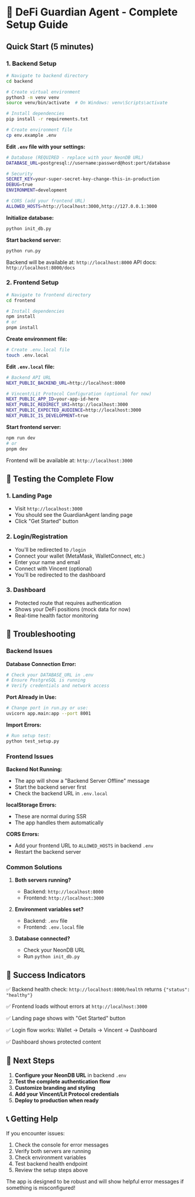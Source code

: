 # 🚀 DeFi Guardian Agent - Complete Setup Guide

## Quick Start (5 minutes)

### 1. Backend Setup

```bash
# Navigate to backend directory
cd backend

# Create virtual environment
python3 -m venv venv
source venv/bin/activate  # On Windows: venv\Scripts\activate

# Install dependencies
pip install -r requirements.txt

# Create environment file
cp env.example .env
```

**Edit `.env` file with your settings:**
```bash
# Database (REQUIRED - replace with your NeonDB URL)
DATABASE_URL=postgresql://username:password@host:port/database

# Security
SECRET_KEY=your-super-secret-key-change-this-in-production
DEBUG=true
ENVIRONMENT=development

# CORS (add your frontend URL)
ALLOWED_HOSTS=http://localhost:3000,http://127.0.0.1:3000
```

**Initialize database:**
```bash
python init_db.py
```

**Start backend server:**
```bash
python run.py
```

Backend will be available at: `http://localhost:8000`
API docs: `http://localhost:8000/docs`

### 2. Frontend Setup

```bash
# Navigate to frontend directory
cd frontend

# Install dependencies
npm install
# or
pnpm install
```

**Create environment file:**
```bash
# Create .env.local file
touch .env.local
```

**Edit `.env.local` file:**
```bash
# Backend API URL
NEXT_PUBLIC_BACKEND_URL=http://localhost:8000

# Vincent/Lit Protocol Configuration (optional for now)
NEXT_PUBLIC_APP_ID=your-app-id-here
NEXT_PUBLIC_REDIRECT_URI=http://localhost:3000
NEXT_PUBLIC_EXPECTED_AUDIENCE=http://localhost:3000
NEXT_PUBLIC_IS_DEVELOPMENT=true
```

**Start frontend server:**
```bash
npm run dev
# or
pnpm dev
```

Frontend will be available at: `http://localhost:3000`

## 🎯 Testing the Complete Flow

### 1. Landing Page
- Visit `http://localhost:3000`
- You should see the GuardianAgent landing page
- Click "Get Started" button

### 2. Login/Registration
- You'll be redirected to `/login`
- Connect your wallet (MetaMask, WalletConnect, etc.)
- Enter your name and email
- Connect with Vincent (optional)
- You'll be redirected to the dashboard

### 3. Dashboard
- Protected route that requires authentication
- Shows your DeFi positions (mock data for now)
- Real-time health factor monitoring

## 🔧 Troubleshooting

### Backend Issues

**Database Connection Error:**
```bash
# Check your DATABASE_URL in .env
# Ensure PostgreSQL is running
# Verify credentials and network access
```

**Port Already in Use:**
```bash
# Change port in run.py or use:
uvicorn app.main:app --port 8001
```

**Import Errors:**
```bash
# Run setup test:
python test_setup.py
```

### Frontend Issues

**Backend Not Running:**
- The app will show a "Backend Server Offline" message
- Start the backend server first
- Check the backend URL in `.env.local`

**localStorage Errors:**
- These are normal during SSR
- The app handles them automatically

**CORS Errors:**
- Add your frontend URL to `ALLOWED_HOSTS` in backend `.env`
- Restart the backend server

### Common Solutions

1. **Both servers running?**
   - Backend: `http://localhost:8000`
   - Frontend: `http://localhost:3000`

2. **Environment variables set?**
   - Backend: `.env` file
   - Frontend: `.env.local` file

3. **Database connected?**
   - Check your NeonDB URL
   - Run `python init_db.py`

## 🎉 Success Indicators

✅ Backend health check: `http://localhost:8000/health` returns `{"status": "healthy"}`

✅ Frontend loads without errors at `http://localhost:3000`

✅ Landing page shows with "Get Started" button

✅ Login flow works: Wallet → Details → Vincent → Dashboard

✅ Dashboard shows protected content

## 🚀 Next Steps

1. **Configure your NeonDB URL** in backend `.env`
2. **Test the complete authentication flow**
3. **Customize branding and styling**
4. **Add your Vincent/Lit Protocol credentials**
5. **Deploy to production when ready**

## 📞 Getting Help

If you encounter issues:

1. Check the console for error messages
2. Verify both servers are running
3. Check environment variables
4. Test backend health endpoint
5. Review the setup steps above

The app is designed to be robust and will show helpful error messages if something is misconfigured!
